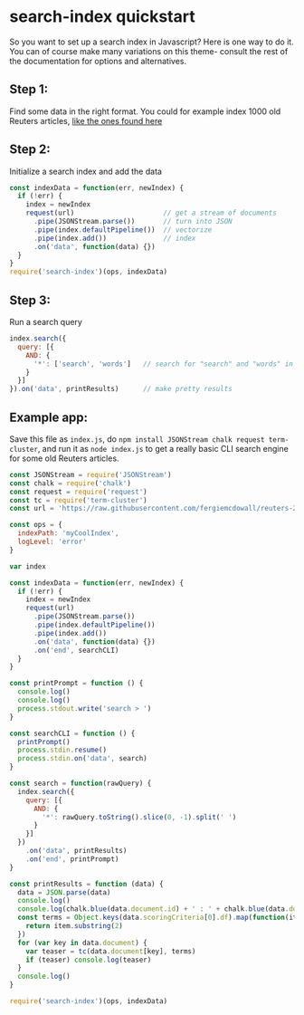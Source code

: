 # search-index quickstart

So you want to set up a search index in Javascript? Here is one way to
do it. You can of course make many variations on this theme- consult
the rest of the documentation for options and alternatives.

## Step 1:

Find some data in the right format. You could for example index 1000
old Reuters articles, [like the ones found here](https://raw.githubusercontent.com/fergiemcdowall/reuters-21578-json/master/data/fullFileStream/000.str)

## Step 2:

Initialize a search index and add the data

```javascript
const indexData = function(err, newIndex) {
  if (!err) {
    index = newIndex
    request(url)                      // get a stream of documents
      .pipe(JSONStream.parse())       // turn into JSON
      .pipe(index.defaultPipeline())  // vectorize
      .pipe(index.add())              // index
      .on('data', function(data) {})
  }
}
require('search-index')(ops, indexData)
```

## Step 3:

Run a search query

```javascript
index.search({
  query: [{
    AND: {
      '*': ['search', 'words']   // search for "search" and "words" in all ("*") fields
    }
  }]
}).on('data', printResults)      // make pretty results
```


## Example app:

Save this file as `index.js`, do `npm install JSONStream chalk request term-cluster`, and run it as `node index.js` to get a really basic CLI search engine for some old Reuters articles.

```javascript
const JSONStream = require('JSONStream')
const chalk = require('chalk')
const request = require('request')
const tc = require('term-cluster')
const url = 'https://raw.githubusercontent.com/fergiemcdowall/reuters-21578-json/master/data/fullFileStream/justTen.str'

const ops = {
  indexPath: 'myCoolIndex',
  logLevel: 'error'
}

var index

const indexData = function(err, newIndex) {
  if (!err) {
    index = newIndex
    request(url)
      .pipe(JSONStream.parse())
      .pipe(index.defaultPipeline())
      .pipe(index.add())
      .on('data', function(data) {})
      .on('end', searchCLI)
  }
}

const printPrompt = function () {
  console.log()
  console.log()
  process.stdout.write('search > ')
}

const searchCLI = function () {
  printPrompt()
  process.stdin.resume()
  process.stdin.on('data', search)
}

const search = function(rawQuery) {
  index.search({
    query: [{
      AND: {
        '*': rawQuery.toString().slice(0, -1).split(' ')
      }
    }]
  })
    .on('data', printResults)
    .on('end', printPrompt)
}

const printResults = function (data) {
  data = JSON.parse(data)
  console.log()
  console.log(chalk.blue(data.document.id) + ' : ' + chalk.blue(data.document.title))
  const terms = Object.keys(data.scoringCriteria[0].df).map(function(item) {
    return item.substring(2)
  })  
  for (var key in data.document) {
    var teaser = tc(data.document[key], terms)
    if (teaser) console.log(teaser)
  }
  console.log()
}

require('search-index')(ops, indexData)

```